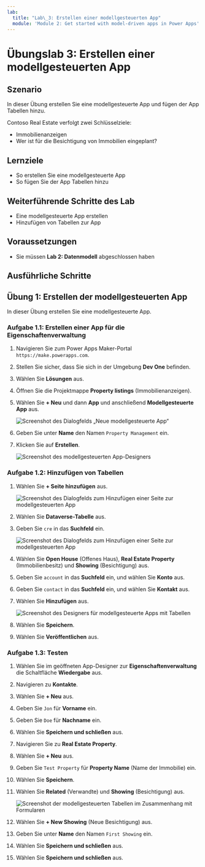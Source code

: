 ```yaml
---
lab:
  title: "Lab\_3: Erstellen einer modellgesteuerten App"
  module: 'Module 2: Get started with model-driven apps in Power Apps'
---
```


# Übungslab 3: Erstellen einer modellgesteuerten App

## Szenario

In dieser Übung erstellen Sie eine modellgesteuerte App und fügen der App Tabellen hinzu.

Contoso Real Estate verfolgt zwei Schlüsselziele:

- Immobilienanzeigen
- Wer ist für die Besichtigung von Immobilien eingeplant?

## Lernziele

- So erstellen Sie eine modellgesteuerte App
- So fügen Sie der App Tabellen hinzu

## Weiterführende Schritte des Lab

- Eine modellgesteuerte App erstellen
- Hinzufügen von Tabellen zur App
  
## Voraussetzungen

- Sie müssen **Lab 2: Datenmodell** abgeschlossen haben


## Ausführliche Schritte

## Übung 1: Erstellen der modellgesteuerten App

In dieser Übung erstellen Sie eine modellgesteuerte App.

### Aufgabe 1.1: Erstellen einer App für die Eigenschaftenverwaltung

1. Navigieren Sie zum Power Apps Maker-Portal `https://make.powerapps.com`.

1. Stellen Sie sicher, dass Sie sich in der Umgebung **Dev One** befinden.

1. Wählen Sie **Lösungen** aus.

1. Öffnen Sie die Projektmappe **Property listings** (Immobilienanzeigen).

1. Wählen Sie **+ Neu** und dann **App** und anschließend **Modellgesteuerte App** aus.

    ![Screenshot des Dialogfelds „Neue modellgesteuerte App“](../media/new-mda.png)

1. Geben Sie unter **Name** den Namen `Property Management` ein.

1. Klicken Sie auf **Erstellen**.

    ![Screenshot des modellgesteuerten App-Designers](../media/mda-designer.png)


### Aufgabe 1.2: Hinzufügen von Tabellen

1. Wählen Sie **+ Seite hinzufügen** aus.

    ![Screenshot des Dialogfelds zum Hinzufügen einer Seite zur modellgesteuerten App](../media/mda-new-page.png)

1. Wählen Sie **Dataverse-Tabelle** aus.

1. Geben Sie `cre` in das **Suchfeld** ein.

    ![Screenshot des Dialogfelds zum Hinzufügen einer Seite zur modellgesteuerten App](../media/mda-add-tables.png)

1. Wählen Sie **Open House** (Offenes Haus), **Real Estate Property** (Immobilienbesitz) und **Showing** (Besichtigung) aus.

1. Geben Sie `account` in das **Suchfeld** ein, und wählen Sie **Konto** aus.

1. Geben Sie `contact` in das **Suchfeld** ein, und wählen Sie **Kontakt** aus.

1. Wählen Sie **Hinzufügen** aus.

    ![Screenshot des Designers für modellgesteuerte Apps mit Tabellen](../media/mda-designer-with-tables.png)

1. Wählen Sie **Speichern**.

1. Wählen Sie **Veröffentlichen** aus.


### Aufgabe 1.3: Testen

1. Wählen Sie im geöffneten App-Designer zur **Eigenschaftenverwaltung** die Schaltfläche **Wiedergabe** aus.

1. Navigieren zu **Kontakte**.

1. Wählen Sie **+ Neu** aus.

1. Geben Sie `Jon` für **Vorname** ein.

1. Geben Sie `Doe` für **Nachname** ein.

1. Wählen Sie **Speichern und schließen** aus.

1. Navigieren Sie zu **Real Estate Property**.

1. Wählen Sie **+ Neu** aus.

1. Geben Sie `Test Property` für **Property Name** (Name der Immobilie) ein.

1. Wählen Sie **Speichern**.

1. Wählen Sie **Related** (Verwandte) und **Showing** (Besichtigung) aus.

    ![Screenshot der modellgesteuerten Tabellen im Zusammenhang mit Formularen](../media/mda-related-records.png)

1. Wählen Sie **+ New Showing** (Neue Besichtigung) aus.

1. Geben Sie unter **Name** den Namen `First Showing` ein.

1. Wählen Sie **Speichern und schließen** aus.

1. Wählen Sie **Speichern und schließen** aus.

